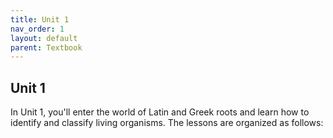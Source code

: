 ```yaml
---
title: Unit 1
nav_order: 1
layout: default
parent: Textbook
---
```


## Unit 1

In Unit 1, you'll enter the world of Latin and Greek roots and learn how to identify and classify living organisms. The lessons are organized as follows:

